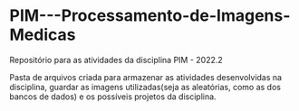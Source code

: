 # PIM---Processamento-de-Imagens-Medicas
Repositório para as atividades da disciplina PIM - 2022.2


Pasta de arquivos criada para armazenar as atividades desenvolvidas na disciplina, guardar as imagens utilizadas(seja as aleatórias, como as dos bancos de dados) e os possíveis projetos da disciplina.
